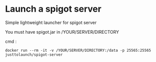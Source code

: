 # Launch a spigot server

Simple lightweight launcher for spigot server

You must have spigot.jar in /YOUR/SERVER/DIRECTORY

cmd :

    docker run --rm -it -v /YOUR/SERVER/DIRECTORY:/data -p 25565:25565 justtolaunch/spigot-server